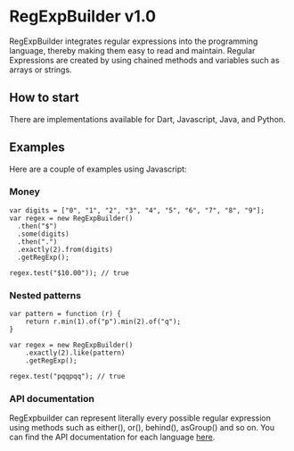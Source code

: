RegExpBuilder v1.0
=============
RegExpBuilder integrates regular expressions into the programming language, thereby making them easy to read and maintain. Regular Expressions are created by using chained methods and variables such as arrays or strings.

<h2>How to start</h2>
There are implementations available for Dart, Javascript, Java, and Python.

<h2>Examples</h2>
Here are a couple of examples using Javascript:

<h3>Money</h3>

```
var digits = ["0", "1", "2", "3", "4", "5", "6", "7", "8", "9"];
var regex = new RegExpBuilder()
  .then("$")
  .some(digits)
  .then(".")
  .exactly(2).from(digits)
  .getRegExp();
  
regex.test("$10.00")); // true
```

<h3>Nested patterns</h3>

```
var pattern = function (r) {
    return r.min(1).of("p").min(2).of("q");
}

var regex = new RegExpBuilder()
    .exactly(2).like(pattern)
    .getRegExp();

regex.test("pqqpqq"); // true
```

<h3>API documentation</h3>
RegExpbuilder can represent literally every possible regular expression using methods such as either(), or(), behind(), asGroup() and so on. You can find the API documentation for each language <a href="https://github.com/thebinarysearchtree/RegExpBuilder/wiki">here</a>.
